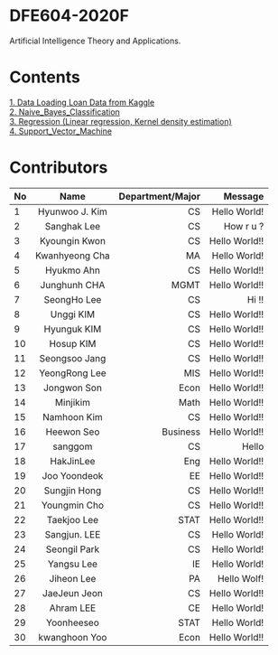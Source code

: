 # DFE604-2020F
Artificial Intelligence Theory and Applications.

# Contents
[1. Data Loading Loan Data from Kaggle](https://github.com/mlvlab/DFE604-2020F/blob/master/1_Data_Loading_Loan_Data_from_Kaggle.ipynb)  
[2. Naive_Bayes_Classification](https://github.com/mlvlab/DFE604-2020F/blob/master/2_Naive_Bayes_Classification.ipynb)  
[3. Regression (Linear regression, Kernel density estimation)](https://github.com/mlvlab/DFE604-2020F/blob/master/3_Regression.ipynb)  
[4. Support_Vector_Machine](https://github.com/mlvlab/DFE604-2020F/blob/master/4_Support_Vector_Machine.ipynb)  



# Contributors
| No            | Name           | Department/Major | Message           |
| ------------- |:--------------:| ----------------:|------------------:|
| 1             | Hyunwoo J. Kim | CS               | Hello World!      |
| 2             | Sanghak Lee    | CS               | How r u ?         |
| 3             | Kyoungin Kwon  | CS               | Hello World!!     |
| 4             | Kwanhyeong Cha | MA               | Hello World!      |
| 5             | Hyukmo Ahn     | CS               | Hello World!!     |
| 6             | Junghunh CHA   | MGMT             | Hello World!!     |
| 7             | SeongHo Lee    | CS               | Hi !!             |
| 8             | Unggi KIM      | CS               | Hello World!!     |
| 9             | Hyunguk KIM    | CS               | Hello World!!     |
| 10            | Hosup KIM      | CS               | Hello World!!     |
| 11            | Seongsoo Jang  | CS               | Hello World!!     |
| 12            | YeongRong Lee  | MIS              | Hello World!!     |
| 13            | Jongwon Son    | Econ             | Hello World!!     |
| 14            | Minjikim       | Math             | Hello World!!     |
| 15            | Namhoon Kim    | CS               | Hello World!!     |
| 16            | Heewon Seo     | Business         | Hello World!!     |
| 17            | sanggom        | CS               | Hello             |
| 18            | HakJinLee      | Eng              | Hello World!!     |
| 19            | Joo Yoondeok   | EE               | Hello World!!     |
| 20            | Sungjin Hong   | CS               | Hello World!!     |
| 21            | Youngmin Cho   | CS               | Hello World!!     |
| 22            | Taekjoo Lee    | STAT             | Hello World!!     |
| 23            | Sangjun. LEE   | CS               | Hello World!      |
| 24            | Seongil Park   | CS               | Hello World!      |
| 25            | Yangsu Lee     | IE               | Hello World!      |
| 26            | Jiheon Lee     | PA               | Hello Wolf!       |
| 27            | JaeJeun Jeon   | CS               | Hello World!!     |
| 28            | Ahram LEE      | CE               | Hello World!      |
| 29            | Yoonheeseo     | STAT             | Hello World!      |
| 30            | kwanghoon Yoo  | Econ             | Hello World!!     |


